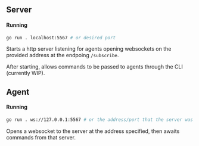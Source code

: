## Server
#### Running
```bash
go run . localhost:5567 # or desired port
```
Starts a http server listening for agents opening websockets on the provided address at the endpoing `/subscribe`.

After starting, allows commands to be passed to agents through the CLI (currently WIP).

## Agent
#### Running
```bash
go run . ws://127.0.0.1:5567 # or the address/port that the server was started on, prefixed with ws://
```
Opens a websocket to the server at the address specified, then awaits commands from that server.

